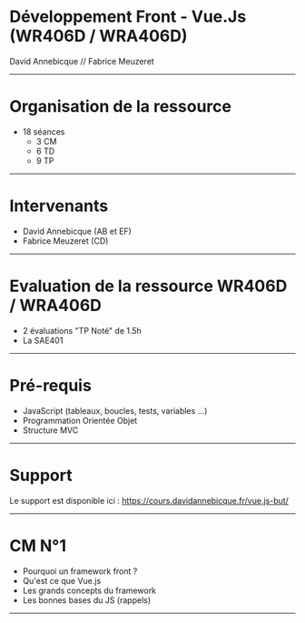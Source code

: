 # Développement Front - Vue.Js (WR406D / WRA406D)

David Annebicque // Fabrice Meuzeret

---

# Organisation de la ressource

* 18 séances
  * 3 CM
  * 6 TD
  * 9 TP

---

# Intervenants

* David Annebicque (AB et EF)
* Fabrice Meuzeret (CD)

---

# Evaluation de la ressource WR406D / WRA406D

* 2 évaluations "TP Noté" de 1.5h
* La SAE401

---

# Pré-requis

* JavaScript (tableaux, boucles, tests, variables ...)
* Programmation Orientée Objet
* Structure MVC

---

# Support

Le support est disponible ici : https://cours.davidannebicque.fr/vue.js-but/

---

# CM N°1

* Pourquoi un framework front ?
* Qu'est ce que Vue.js
* Les grands concepts du framework
* Les bonnes bases du JS (rappels)

---